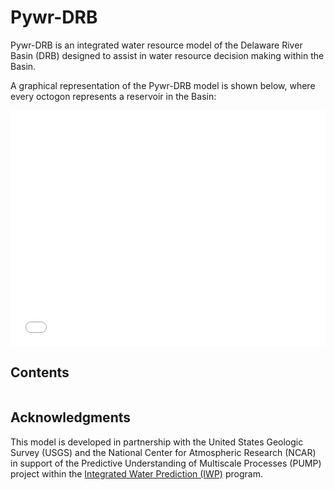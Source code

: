 # Pywr-DRB

Pywr-DRB is an integrated water resource model of the Delaware River Basin (DRB) designed to assist in water resource decision making within the Basin.

A graphical representation of the Pywr-DRB model is shown below, where every octogon represents a reservoir in the Basin:

<div style="padding-bottom:75%; position:relative; display:block; width: 100%">
  <iframe src="drb_model_map.html"
  height = "100%" width = "100%"
  title = "Graphical Representation of Pywr-DRB Model"
  frameborder="0" allowfullscreen="" style="position:absolute; top:0; left: 0">
  </iframe>
</div>


## Contents
```{tableofcontents}
```


## Acknowledgments

This model is developed in partnership with the United States Geologic Survey (USGS) and the National Center for Atmospheric Research (NCAR) in support of the Predictive Understanding of Multiscale Processes (PUMP) project within the [Integrated Water Prediction (IWP)](https://www.usgs.gov/mission-areas/water-resources/science/integrated-water-prediction-iwp#overview) program.
